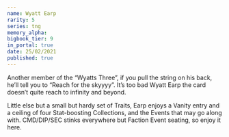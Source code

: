 ```yaml
---
name: Wyatt Earp
rarity: 5
series: tng
memory_alpha:
bigbook_tier: 9
in_portal: true
date: 25/02/2021
published: true
---
```


Another member of the “Wyatts Three”, if you pull the string on his back, he’ll tell you to “Reach for the skyyyy”. It’s too bad Wyatt Earp the card doesn’t quite reach to infinity and beyond. 

Little else but a small but hardy set of Traits, Earp enjoys a Vanity entry and a ceiling of four Stat-boosting Collections, and the Events that may go along with. CMD/DIP/SEC stinks everywhere but Faction Event seating, so enjoy it here.
